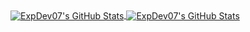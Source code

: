 <a href="https://github.com/ExpDev07">
  <img align="center" src="https://github-readme-stats.vercel.app/api?username=ExpDev07&show_icons=true&line_height=27&count_private=true&title_color=ffffff&text_color=c9cacc&icon_color=14B8A6&bg_color=1F2937" alt="ExpDev07's GitHub Stats"/>
</a>

<a href="https://github.com/ExpDev07">
  <img align="center" src="https://github-readme-stats.vercel.app/api/top-langs/?username=ExpDev07&hide=html&title_color=ffffff&text_color=ffffff&icon_color=2bbc8a&bg_color=1F2937" alt="ExpDev07's GitHub Stats"/>
</a>
